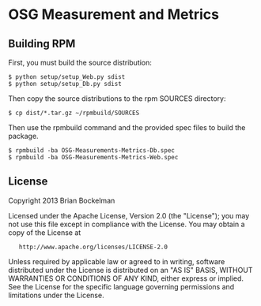 OSG Measurement and Metrics
===========================

## Building RPM

First, you must build the source distribution:

    $ python setup/setup_Web.py sdist
    $ python setup/setup_Db.py sdist

Then copy the source distributions to the rpm SOURCES directory:

    $ cp dist/*.tar.gz ~/rpmbuild/SOURCES

Then use the rpmbuild command and the provided spec files to build the
package.

    $ rpmbuild -ba OSG-Measurements-Metrics-Db.spec
    $ rpmbuild -ba OSG-Measurements-Metrics-Web.spec



## License

   Copyright 2013 Brian Bockelman

   Licensed under the Apache License, Version 2.0 (the "License");
   you may not use this file except in compliance with the License.
   You may obtain a copy of the License at

       http://www.apache.org/licenses/LICENSE-2.0

   Unless required by applicable law or agreed to in writing, software
   distributed under the License is distributed on an "AS IS" BASIS,
   WITHOUT WARRANTIES OR CONDITIONS OF ANY KIND, either express or implied.
   See the License for the specific language governing permissions and
   limitations under the License.





